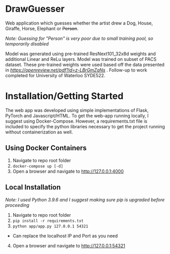 # DrawGuesser #

Web application which guesses whether the artist drew a Dog, House, Giraffe, Horse, Elephant or ~~Person~~.

*Note: Guessing for "Person" is very poor due to small training pool, so temporarily disabled*

Model was generated using pre-trained ResNext101_32x8d weights and additional Linear and ReLu layers. Model was trained on subset of PACS dataset. These pre-trained weights were used based off the data presented in *https://openreview.net/pdf?id=z-LBrGmZaNs* . Follow-up to work completed for University of Waterloo SYDE522.

# Installation/Getting Started #
The web app was developed using simple implementations of Flask, PyTorch and Javascript/HTML.
To get the web-app running locally, I suggest using Docker-Compose. However, a requirements.txt file is included to specify the python libraries necessary to get the project running without containerization as well.

## Using Docker Containers ##
1. Navigate to repo root folder
2. `docker-compose up [-d]`
3. Open a browser and navigate to http://127.0.0.1:4000

## Local Installation ##
*Note: I used Python 3.9.6 and I suggest making sure pip is upgraded before proceeding*
1. Navigate to repo root folder
2. `pip install -r requirements.txt`
3. `python app/app.py 127.0.0.1 54321`
  - Can replace the localhost IP and Port as you need
4. Open a browser and navigate to http://127.0.0.1:54321 